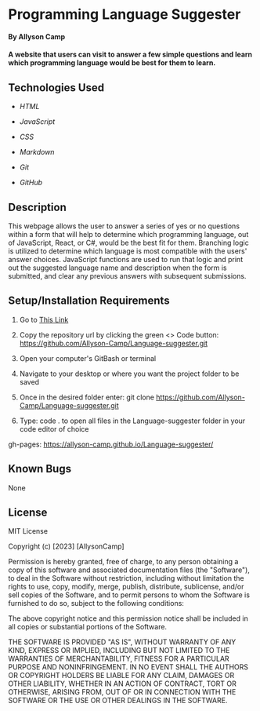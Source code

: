# Programming Language Suggester

#### By Allyson Camp

#### A website that users can visit to answer a few simple questions and learn which programming language would be best for them to learn.

## Technologies Used

-   _HTML_

- _JavaScript_

-   _CSS_

-   _Markdown_

-   _Git_

-   _GitHub_

## Description

This webpage allows the user to answer a series of yes or no questions within a form that will help to determine which programming language, out of JavaScript, React, or C#, would be the best fit for them. Branching logic is utilized to determine which language is most compatible with the users' answer choices. JavaScript functions are used to run that logic and print out the suggested language name and description when the form is submitted, and clear any previous answers with subsequent submissions.

## Setup/Installation Requirements

1. Go to [This Link](https://github.com/Allyson-Camp/Language-suggester)

2. Copy the repository url by clicking the green <> Code button: https://github.com/Allyson-Camp/Language-suggester.git

3. Open your computer's GitBash or terminal

4. Navigate to your desktop or where you want the project folder to be saved

5. Once in the desired folder enter: git clone https://github.com/Allyson-Camp/Language-suggester.git

6. Type: code . to open all files in the Language-suggester folder in your code editor of choice 

gh-pages: https://allyson-camp.github.io/Language-suggester/

## Known Bugs

None

## License

MIT License

Copyright (c) [2023] [AllysonCamp]

Permission is hereby granted, free of charge, to any person obtaining a copy
of this software and associated documentation files (the "Software"), to deal
in the Software without restriction, including without limitation the rights
to use, copy, modify, merge, publish, distribute, sublicense, and/or sell
copies of the Software, and to permit persons to whom the Software is
furnished to do so, subject to the following conditions:

The above copyright notice and this permission notice shall be included in all
copies or substantial portions of the Software.

THE SOFTWARE IS PROVIDED "AS IS", WITHOUT WARRANTY OF ANY KIND, EXPRESS OR
IMPLIED, INCLUDING BUT NOT LIMITED TO THE WARRANTIES OF MERCHANTABILITY,
FITNESS FOR A PARTICULAR PURPOSE AND NONINFRINGEMENT. IN NO EVENT SHALL THE
AUTHORS OR COPYRIGHT HOLDERS BE LIABLE FOR ANY CLAIM, DAMAGES OR OTHER
LIABILITY, WHETHER IN AN ACTION OF CONTRACT, TORT OR OTHERWISE, ARISING FROM,
OUT OF OR IN CONNECTION WITH THE SOFTWARE OR THE USE OR OTHER DEALINGS IN THE
SOFTWARE.